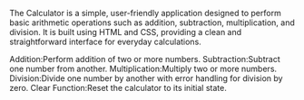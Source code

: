  

 
The  Calculator is a simple, user-friendly application designed to perform basic arithmetic operations such as addition, subtraction, multiplication, and division. It is built using HTML and CSS, providing a clean and straightforward interface for everyday calculations.

Addition:Perform addition of two or more numbers.
Subtraction:Subtract one number from another.
Multiplication:Multiply two or more numbers.
Division:Divide one number by another with error handling for division by zero.
Clear Function:Reset the calculator to its initial state.
